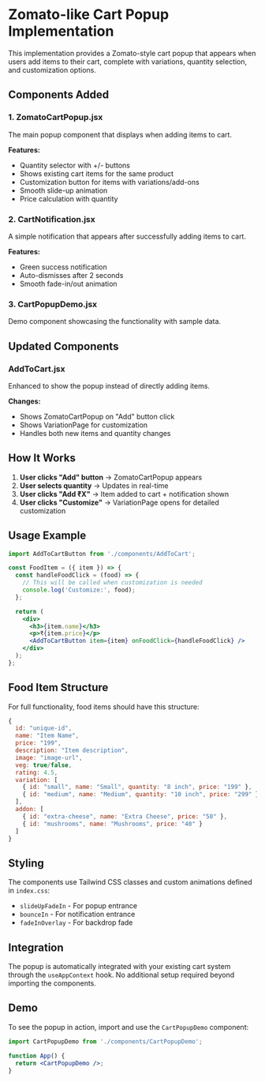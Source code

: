 # Zomato-like Cart Popup Implementation

This implementation provides a Zomato-style cart popup that appears when users add items to their cart, complete with variations, quantity selection, and customization options.

## Components Added

### 1. ZomatoCartPopup.jsx
The main popup component that displays when adding items to cart.

**Features:**
- Quantity selector with +/- buttons
- Shows existing cart items for the same product
- Customization button for items with variations/add-ons
- Smooth slide-up animation
- Price calculation with quantity

### 2. CartNotification.jsx
A simple notification that appears after successfully adding items to cart.

**Features:**
- Green success notification
- Auto-dismisses after 2 seconds
- Smooth fade-in/out animation

### 3. CartPopupDemo.jsx
Demo component showcasing the functionality with sample data.

## Updated Components

### AddToCart.jsx
Enhanced to show the popup instead of directly adding items.

**Changes:**
- Shows ZomatoCartPopup on "Add" button click
- Shows VariationPage for customization
- Handles both new items and quantity changes

## How It Works

1. **User clicks "Add" button** → ZomatoCartPopup appears
2. **User selects quantity** → Updates in real-time
3. **User clicks "Add ₹X"** → Item added to cart + notification shown
4. **User clicks "Customize"** → VariationPage opens for detailed customization

## Usage Example

```jsx
import AddToCartButton from './components/AddToCart';

const FoodItem = ({ item }) => {
  const handleFoodClick = (food) => {
    // This will be called when customization is needed
    console.log('Customize:', food);
  };

  return (
    <div>
      <h3>{item.name}</h3>
      <p>₹{item.price}</p>
      <AddToCartButton item={item} onFoodClick={handleFoodClick} />
    </div>
  );
};
```

## Food Item Structure

For full functionality, food items should have this structure:

```javascript
{
  id: "unique-id",
  name: "Item Name",
  price: "199",
  description: "Item description",
  image: "image-url",
  veg: true/false,
  rating: 4.5,
  variation: [
    { id: "small", name: "Small", quantity: "8 inch", price: "199" },
    { id: "medium", name: "Medium", quantity: "10 inch", price: "299" }
  ],
  addon: [
    { id: "extra-cheese", name: "Extra Cheese", price: "50" },
    { id: "mushrooms", name: "Mushrooms", price: "40" }
  ]
}
```

## Styling

The components use Tailwind CSS classes and custom animations defined in `index.css`:

- `slideUpFadeIn` - For popup entrance
- `bounceIn` - For notification entrance
- `fadeInOverlay` - For backdrop fade

## Integration

The popup is automatically integrated with your existing cart system through the `useAppContext` hook. No additional setup required beyond importing the components.

## Demo

To see the popup in action, import and use the `CartPopupDemo` component:

```jsx
import CartPopupDemo from './components/CartPopupDemo';

function App() {
  return <CartPopupDemo />;
}
```